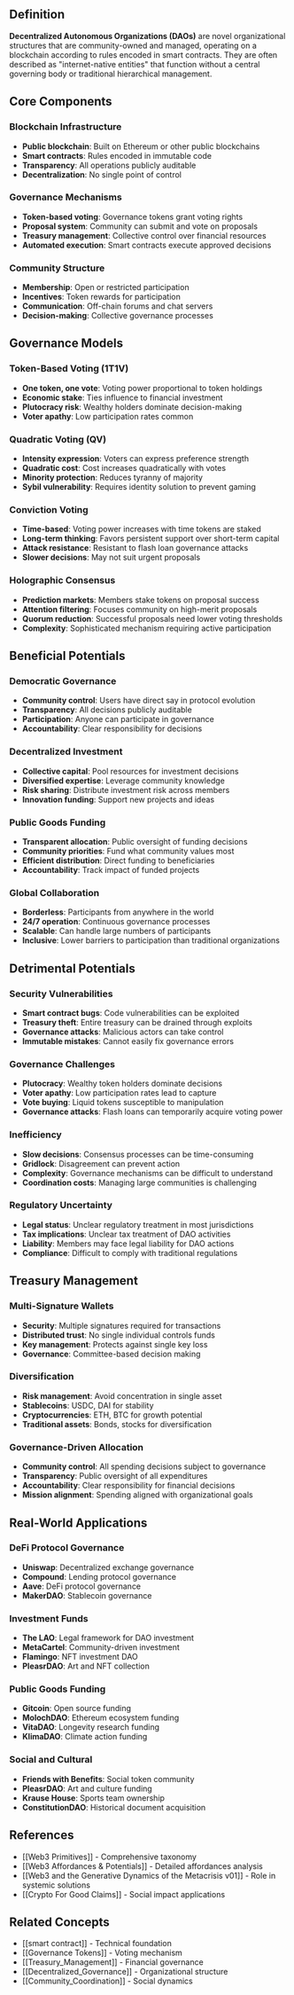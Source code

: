 
## Definition

**Decentralized Autonomous Organizations (DAOs)** are novel organizational structures that are community-owned and managed, operating on a blockchain according to rules encoded in smart contracts. They are often described as "internet-native entities" that function without a central governing body or traditional hierarchical management.

## Core Components

### Blockchain Infrastructure
- **Public blockchain**: Built on Ethereum or other public blockchains
- **Smart contracts**: Rules encoded in immutable code
- **Transparency**: All operations publicly auditable
- **Decentralization**: No single point of control

### Governance Mechanisms
- **Token-based voting**: Governance tokens grant voting rights
- **Proposal system**: Community can submit and vote on proposals
- **Treasury management**: Collective control over financial resources
- **Automated execution**: Smart contracts execute approved decisions

### Community Structure
- **Membership**: Open or restricted participation
- **Incentives**: Token rewards for participation
- **Communication**: Off-chain forums and chat servers
- **Decision-making**: Collective governance processes

## Governance Models

### Token-Based Voting (1T1V)
- **One token, one vote**: Voting power proportional to token holdings
- **Economic stake**: Ties influence to financial investment
- **Plutocracy risk**: Wealthy holders dominate decision-making
- **Voter apathy**: Low participation rates common

### Quadratic Voting (QV)
- **Intensity expression**: Voters can express preference strength
- **Quadratic cost**: Cost increases quadratically with votes
- **Minority protection**: Reduces tyranny of majority
- **Sybil vulnerability**: Requires identity solution to prevent gaming

### Conviction Voting
- **Time-based**: Voting power increases with time tokens are staked
- **Long-term thinking**: Favors persistent support over short-term capital
- **Attack resistance**: Resistant to flash loan governance attacks
- **Slower decisions**: May not suit urgent proposals

### Holographic Consensus
- **Prediction markets**: Members stake tokens on proposal success
- **Attention filtering**: Focuses community on high-merit proposals
- **Quorum reduction**: Successful proposals need lower voting thresholds
- **Complexity**: Sophisticated mechanism requiring active participation

## Beneficial Potentials

### Democratic Governance
- **Community control**: Users have direct say in protocol evolution
- **Transparency**: All decisions publicly auditable
- **Participation**: Anyone can participate in governance
- **Accountability**: Clear responsibility for decisions

### Decentralized Investment
- **Collective capital**: Pool resources for investment decisions
- **Diversified expertise**: Leverage community knowledge
- **Risk sharing**: Distribute investment risk across members
- **Innovation funding**: Support new projects and ideas

### Public Goods Funding
- **Transparent allocation**: Public oversight of funding decisions
- **Community priorities**: Fund what community values most
- **Efficient distribution**: Direct funding to beneficiaries
- **Accountability**: Track impact of funded projects

### Global Collaboration
- **Borderless**: Participants from anywhere in the world
- **24/7 operation**: Continuous governance processes
- **Scalable**: Can handle large numbers of participants
- **Inclusive**: Lower barriers to participation than traditional organizations

## Detrimental Potentials

### Security Vulnerabilities
- **Smart contract bugs**: Code vulnerabilities can be exploited
- **Treasury theft**: Entire treasury can be drained through exploits
- **Governance attacks**: Malicious actors can take control
- **Immutable mistakes**: Cannot easily fix governance errors

### Governance Challenges
- **Plutocracy**: Wealthy token holders dominate decisions
- **Voter apathy**: Low participation rates lead to capture
- **Vote buying**: Liquid tokens susceptible to manipulation
- **Governance attacks**: Flash loans can temporarily acquire voting power

### Inefficiency
- **Slow decisions**: Consensus processes can be time-consuming
- **Gridlock**: Disagreement can prevent action
- **Complexity**: Governance mechanisms can be difficult to understand
- **Coordination costs**: Managing large communities is challenging

### Regulatory Uncertainty
- **Legal status**: Unclear regulatory treatment in most jurisdictions
- **Tax implications**: Unclear tax treatment of DAO activities
- **Liability**: Members may face legal liability for DAO actions
- **Compliance**: Difficult to comply with traditional regulations

## Treasury Management

### Multi-Signature Wallets
- **Security**: Multiple signatures required for transactions
- **Distributed trust**: No single individual controls funds
- **Key management**: Protects against single key loss
- **Governance**: Committee-based decision making

### Diversification
- **Risk management**: Avoid concentration in single asset
- **Stablecoins**: USDC, DAI for stability
- **Cryptocurrencies**: ETH, BTC for growth potential
- **Traditional assets**: Bonds, stocks for diversification

### Governance-Driven Allocation
- **Community control**: All spending decisions subject to governance
- **Transparency**: Public oversight of all expenditures
- **Accountability**: Clear responsibility for financial decisions
- **Mission alignment**: Spending aligned with organizational goals

## Real-World Applications

### DeFi Protocol Governance
- **Uniswap**: Decentralized exchange governance
- **Compound**: Lending protocol governance
- **Aave**: DeFi protocol governance
- **MakerDAO**: Stablecoin governance

### Investment Funds
- **The LAO**: Legal framework for DAO investment
- **MetaCartel**: Community-driven investment
- **Flamingo**: NFT investment DAO
- **PleasrDAO**: Art and NFT collection

### Public Goods Funding
- **Gitcoin**: Open source funding
- **MolochDAO**: Ethereum ecosystem funding
- **VitaDAO**: Longevity research funding
- **KlimaDAO**: Climate action funding

### Social and Cultural
- **Friends with Benefits**: Social token community
- **PleasrDAO**: Art and culture funding
- **Krause House**: Sports team ownership
- **ConstitutionDAO**: Historical document acquisition

## References

- [[Web3 Primitives]] - Comprehensive taxonomy
- [[Web3 Affordances & Potentials]] - Detailed affordances analysis
- [[Web3 and the Generative Dynamics of the Metacrisis v01]] - Role in systemic solutions
- [[Crypto For Good Claims]] - Social impact applications

## Related Concepts

- [[smart contract]] - Technical foundation
- [[Governance Tokens]] - Voting mechanism
- [[Treasury_Management]] - Financial governance
- [[Decentralized_Governance]] - Organizational structure
- [[Community_Coordination]] - Social dynamics
